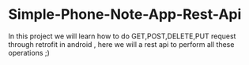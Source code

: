 # Simple-Phone-Note-App-Rest-Api

In this project we will learn how to do GET,POST,DELETE,PUT request through retrofit in android , here we will a rest api to perform all these operations ;)
